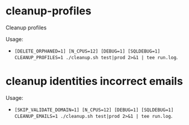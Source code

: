 # cleanup-profiles
Cleanup profiles

Usage:
- `[DELETE_ORPHANED=1] [N_CPUS=12] [DEBUG=1] [SQLDEBUG=1] CLEANUP_PROFILES=1 ./cleanup.sh test|prod 2>&1 | tee run.log`.


# cleanup identities incorrect emails

Usage:
- `[SKIP_VALIDATE_DOMAIN=1] [N_CPUS=12] [DEBUG=1] [SQLDEBUG=1] CLEANUP_EMAILS=1 ./cleanup.sh test|prod 2>&1 | tee run.log`.



